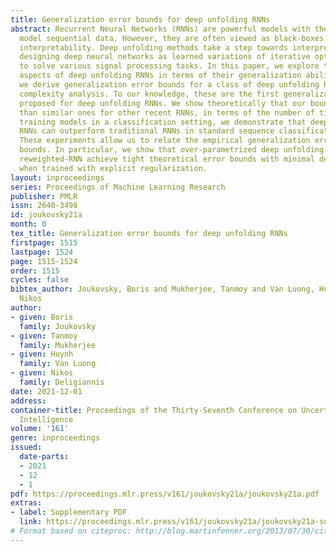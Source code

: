 ```yaml
---
title: Generalization error bounds for deep unfolding RNNs
abstract: Recurrent Neural Networks (RNNs) are powerful models with the ability to
  model sequential data. However, they are often viewed as black-boxes and lack in
  interpretability. Deep unfolding methods take a step towards interpretability by
  designing deep neural networks as learned variations of iterative optimization algorithms
  to solve various signal processing tasks. In this paper, we explore theoretical
  aspects of deep unfolding RNNs in terms of their generalization ability. Specifically,
  we derive generalization error bounds for a class of deep unfolding RNNs via Rademacher
  complexity analysis. To our knowledge, these are the first generalization bounds
  proposed for deep unfolding RNNs. We show theoretically that our bounds are tighter
  than similar ones for other recent RNNs, in terms of the number of timesteps. By
  training models in a classification setting, we demonstrate that deep unfolding
  RNNs can outperform traditional RNNs in standard sequence classification tasks.
  These experiments allow us to relate the empirical generalization error to the theoretical
  bounds. In particular, we show that over-parametrized deep unfolding models like
  reweighted-RNN achieve tight theoretical error bounds with minimal decrease in accuracy,
  when trained with explicit regularization.
layout: inproceedings
series: Proceedings of Machine Learning Research
publisher: PMLR
issn: 2640-3498
id: joukovsky21a
month: 0
tex_title: Generalization error bounds for deep unfolding RNNs
firstpage: 1515
lastpage: 1524
page: 1515-1524
order: 1515
cycles: false
bibtex_author: Joukovsky, Boris and Mukherjee, Tanmoy and Van Luong, Huynh and Deligiannis,
  Nikos
author:
- given: Boris
  family: Joukovsky
- given: Tanmoy
  family: Mukherjee
- given: Huynh
  family: Van Luong
- given: Nikos
  family: Deligiannis
date: 2021-12-01
address:
container-title: Proceedings of the Thirty-Seventh Conference on Uncertainty in Artificial
  Intelligence
volume: '161'
genre: inproceedings
issued:
  date-parts:
  - 2021
  - 12
  - 1
pdf: https://proceedings.mlr.press/v161/joukovsky21a/joukovsky21a.pdf
extras:
- label: Supplementary PDF
  link: https://proceedings.mlr.press/v161/joukovsky21a/joukovsky21a-supp.pdf
# Format based on citeproc: http://blog.martinfenner.org/2013/07/30/citeproc-yaml-for-bibliographies/
---
```

